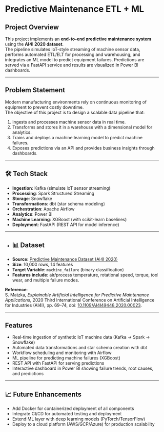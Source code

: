 # Predictive Maintenance ETL + ML

## Project Overview
This project implements an **end-to-end predictive maintenance system** using the **AI4I 2020 dataset**.  
The pipeline simulates IoT-style streaming of machine sensor data, performs automated ETL/ELT for processing and warehousing, and integrates an ML model to predict equipment failures. Predictions are served via a FastAPI service and results are visualized in Power BI dashboards.

---

##  Problem Statement
Modern manufacturing environments rely on continuous monitoring of equipment to prevent costly downtime.  
The objective of this project is to design a scalable data pipeline that:
1. Ingests and processes machine sensor data in real time.  
2. Transforms and stores it in a warehouse with a dimensional model for analytics.  
3. Trains and deploys a machine learning model to predict machine failures.  
4. Exposes predictions via an API and provides business insights through dashboards.  

---

## 🛠 Tech Stack
- **Ingestion**: Kafka (simulate IoT sensor streaming)  
- **Processing**: Spark Structured Streaming  
- **Storage**: Snowflake  
- **Transformations**: dbt (star schema modeling)  
- **Orchestration**: Apache Airflow  
- **Analytics**: Power BI  
- **Machine Learning**: XGBoost (with scikit-learn baselines)
- **Deployment**: FastAPI (REST API for model inference)  

---

- ## 📊 Dataset
- **Source**: [Predictive Maintenance Dataset (AI4I 2020)](https://www.kaggle.com/datasets/stephanmatzka/predictive-maintenance-dataset-ai4i-2020)  
- **Size**: 10,000 rows, 14 features  
- **Target Variable**: `machine_failure` (binary classification)  
- **Features include**: air/process temperature, rotational speed, torque, tool wear, and multiple failure modes.  

**Reference**:  
S. Matzka, *Explainable Artificial Intelligence for Predictive Maintenance Applications,* 2020 Third International Conference on Artificial Intelligence for Industries (AI4I), pp. 69–74, doi: [10.1109/AI4I49448.2020.00023](https://doi.org/10.1109/AI4I49448.2020.00023).

---

##  Features
- Real-time ingestion of synthetic IoT machine data (Kafka → Spark → Snowflake)  
- Automated data transformations and star schema creation with dbt  
- Workflow scheduling and monitoring with Airflow  
- ML pipeline for predicting machine failures (XGBoost)  
- REST API with FastAPI for serving predictions  
- Interactive dashboard in Power BI showing failure trends, root causes, and predictions  

---

## 📈 Future Enhancements
- Add Docker for containerized deployment of all components  
- Integrate CI/CD for automated testing and deployment  
- Extend ML layer with deep learning models (PyTorch/TensorFlow)  
- Deploy to a cloud platform (AWS/GCP/Azure) for production scalability 
